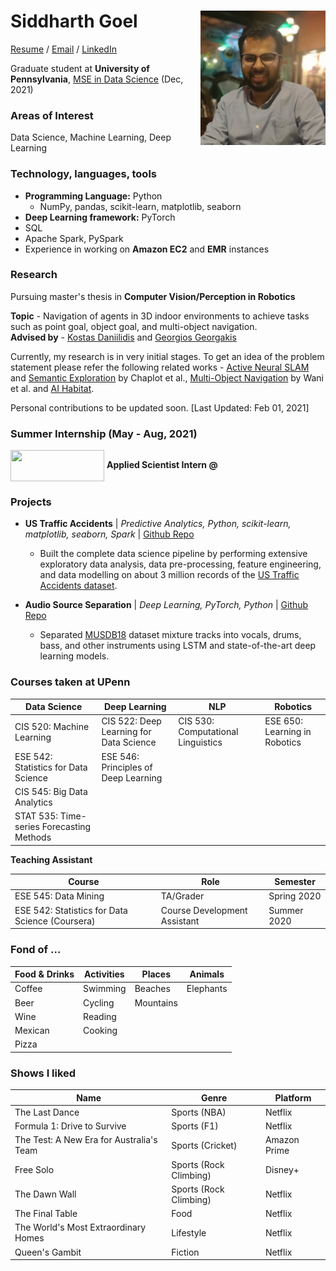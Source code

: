 # Siddharth Goel <img align="right" src="my_pic_git.jpg" width="200" height="215">

[Resume](https://github.com/LaughBuddha/LaughBuddha.github.io/blob/master/SiddharthGoel_UPenn_Summer2021.pdf) / [Email](mailto:sigoel@seas.upenn.edu) / [LinkedIn](https://www.linkedin.com/in/siddharth-goel-in)

Graduate student at **University of Pennsylvania**, [MSE in Data Science](https://dats.seas.upenn.edu/) (Dec, 2021)

### Areas of Interest
Data Science, Machine Learning, Deep Learning

### Technology, languages, tools
* **Programming Language:** Python
   - NumPy, pandas, scikit-learn, matplotlib, seaborn
* **Deep Learning framework:** PyTorch   
* SQL
* Apache Spark, PySpark
* Experience in working on **Amazon EC2** and **EMR** instances

### Research
Pursuing master's thesis in **Computer Vision/Perception in Robotics**

**Topic** - Navigation of agents in 3D indoor environments to achieve tasks such as point goal, object goal, and multi-object navigation.<br/>
**Advised by** - [Kostas Daniilidis](https://www.cis.upenn.edu/~kostas/) and [Georgios Georgakis](https://cs.gmu.edu/~ggeorgak/)

Currently, my research is in very initial stages. To get an idea of the problem statement please refer the following related works - [Active Neural SLAM](https://www.cs.cmu.edu/~dchaplot/projects/neural-slam.html) and [Semantic Exploration](https://www.cs.cmu.edu/~dchaplot/projects/semantic-exploration.html) by Chaplot et al., [Multi-Object Navigation](https://arxiv.org/pdf/2012.03912.pdf) by Wani et al. and [AI Habitat](https://aihabitat.org/).

Personal contributions to be updated soon. [Last Updated: Feb 01, 2021]

### Summer Internship (May - Aug, 2021) 
<img align="center" src="https://user-images.githubusercontent.com/18654826/120942319-093d0c80-c6dd-11eb-8c37-1bfdcaf938f2.png" width="150" height="50"> **Applied Scientist Intern @**


### Projects
* **US Traffic Accidents** | *Predictive Analytics, Python, scikit-learn, matplotlib, seaborn, Spark* | [Github Repo](https://github.com/LaughBuddha/Predictive-Analytics/blob/master/US_Traffic_Accidents.ipynb)
    - Built the complete data science pipeline by performing extensive exploratory data analysis, data pre-processing, feature engineering, and data modelling on about 3 million records of the [US Traffic Accidents dataset](https://smoosavi.org/datasets/us_accidents).

* **Audio Source Separation** | *Deep Learning, PyTorch, Python* | [Github Repo](https://github.com/LaughBuddha/Audio-Source-Separation)
    - Separated [MUSDB18](https://sigsep.github.io/datasets/musdb.html#musdb18-compressed-stems) dataset mixture tracks into vocals, drums, bass, and other instruments using LSTM and state-of-the-art deep learning models.
   
### Courses taken at UPenn

Data Science | Deep Learning | NLP | Robotics
--- | --- | --- | ---
CIS 520: Machine Learning | CIS 522: Deep Learning for Data Science | CIS 530: Computational Linguistics | ESE 650: Learning in Robotics
ESE 542: Statistics for Data Science | ESE 546: Principles of Deep Learning |  |
CIS 545: Big Data Analytics |  |  |
STAT 535: Time-series Forecasting Methods | | |

**Teaching Assistant**

Course | Role | Semester
--- | --- | ---
ESE 545: Data Mining | TA/Grader | Spring 2020
ESE 542: Statistics for Data Science (Coursera) | Course Development Assistant | Summer 2020

### Fond of ...

Food & Drinks | Activities | Places | Animals 
--- | --- | --- | ---
Coffee | Swimming | Beaches | Elephants
Beer | Cycling | Mountains |
Wine | Reading |  |
Mexican | Cooking |  |
Pizza |  |  |

### Shows I liked

 Name | Genre | Platform
 ---- | ----- | --------
 The Last Dance | Sports (NBA) | Netflix
 Formula 1: Drive to Survive | Sports (F1) | Netflix
 The Test: A New Era for Australia's Team | Sports (Cricket) | Amazon Prime
 Free Solo | Sports (Rock Climbing) | Disney+
 The Dawn Wall | Sports (Rock Climbing) | Netflix
 The Final Table | Food | Netflix
 The World's Most Extraordinary Homes | Lifestyle | Netflix
 Queen's Gambit | Fiction | Netflix
